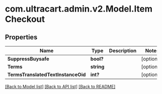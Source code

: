 # com.ultracart.admin.v2.Model.ItemCheckout
## Properties

Name | Type | Description | Notes
------------ | ------------- | ------------- | -------------
**SuppressBuysafe** | **bool?** |  | [optional] 
**Terms** | **string** |  | [optional] 
**TermsTranslatedTextInstanceOid** | **int?** |  | [optional] 

[[Back to Model list]](../README.md#documentation-for-models) [[Back to API list]](../README.md#documentation-for-api-endpoints) [[Back to README]](../README.md)

